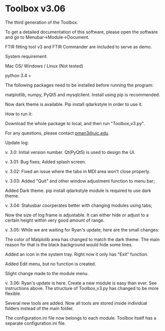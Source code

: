 # Toolbox v3.06
The third generation of the Toolbox.

To get a detailed documentation of this software, please open the software and go to Menubar->Module->Document.

FTIR fitting tool v3 and FTIR Commander are included to serve as demo. 

System requirement:

Mac OS/ Windows / Linux (Not tested)

python 3.4 +

The following packages need to be installed before running the program:

matplotlib, numpy, PyQt5 and mysqlclient. Install using pip is recommended.

Now dark theme is available. Pip install qdarkstyle in order to use it. 

How to run it:

Download the whole package to local, and then run "Toolbox_v3.py".

For any questions, please contact pman3@uic.edu.

Update log:

v. 3.0: Initial version number. Qt(PyQt5) is used to design the UI. 

v. 3.01: Bug fixes; Added splash screen.  

v. 3.02: Fixed an issue where the tabs in MDI area won't close properly. 

v. 3.03: Added "Quit" and other window adjustment function to menu bar; 

Added Dark theme. pip install qdarkstyle module is required to use dark theme. 

v. 3.04: Statusbar coorperates better with changing modules using tabs; 

Now the size of log frame is adjustable. It can either hide or adjust to a certain height within very good amount of range.

v. 3.05: While we are waiting for Ryan's update, here are the small changes: 

The color of Matplolib area has changed to match the dark theme. The main reason for that is the black background would hide some lines. 

Added an icon in the system tray.  Right now it only has "Exit" function. 

Added Edit menu,  but no function is created. 

Slight change made to the module menu. 
             
v. 3.06: Ryan's update is here. Create a new module is easy than ever. See instructions above. The structure of Toolbox_v3.py has changed to be more flexible. 

Several new tools are added. Now all tools are stored inside individual folders instead of the main folder. 

The configuration.ini file now belongs to each module. Toolbox itself has a separate configuration.ini file.
             
